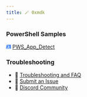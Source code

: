 ```yaml
---
title: 🪄 0xmdk
---
```



### PowerShell Samples

![Pws_Icon](/cus_img/pws_icon-002.png)  [PWS_App_Detect](PowerShell_Public/PWS_Detect_installed_app.md)


### Troubleshooting
- 🚧 [Troubleshooting and FAQ](notes/troubleshooting.md)
- 🐛 [Submit an Issue](https://github.com/jackyzha0/quartz/issues)
- 👀 [Discord Community](https://discord.gg/cRFFHYye7t)